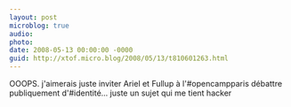 ```yaml
---
layout: post
microblog: true
audio: 
photo: 
date: 2008-05-13 00:00:00 -0000
guid: http://xtof.micro.blog/2008/05/13/t810601263.html
---
```

OOOPS.  j'aimerais juste inviter Ariel et Fullup à l'#opencampparis débattre publiquement d'#identité...  juste un sujet qui me tient hacker
